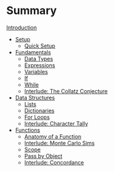 # Summary

[Introduction](./introduction.md)

<!-- # Part 1: Start your Engines -->
- [Setup](./ch00_setup/00_setup.md)
    - [Quick Setup](./ch00_setup/01_quick_setup.md)
    <!-- - [Full Setup](./ch00_setup/02_full_setup.md) -->
- [Fundamentals](./ch01_fundamentals/00_what_is_python.md)
    - [Data Types](./ch01_fundamentals/01_data_types.md)
    - [Expressions](./ch01_fundamentals/02_expressions.md)
    - [Variables](./ch01_fundamentals/03_variables.md)
    - [If](./ch01_fundamentals/04_if.md)
    - [While](./ch01_fundamentals/05_while.md)
    - [Interlude: The Collatz Conjecture](./ch01_fundamentals/06_collatz.md)
- [Data Structures](./ch02_data_structures/00_data_structures.md)
    - [Lists](./ch02_data_structures/00_lists.md)
    - [Dictionaries](./ch02_data_structures/02_dictionaries.md)
    - [For Loops](./ch02_data_structures/01_for.md)
    - [Interlude: Character Tally](./ch02_data_structures/03_character_tally.md)
- [Functions](./ch03_functions/00_functions.md)
    - [Anatomy of a Function](./ch03_functions/01_function_basics.md)
    - [Interlude: Monte Carlo Sims](./ch03_functions/02_monte_carlo.md)
    - [Scope](./ch03_functions/03_scope.md)
    - [Pass by Object](./ch03_functions/04_pass_by_object.md)
    - [Interlude: Concordance](./ch03_functions/05_concordance.md)
<!-- - [Object Oriented Programming](./ch04_oop/00_what_is_oop.md)
    - [Fields]()
    - [Methods]()
    - [Inheritance]()
    - [Interlude: Blackjack]() -->
<!-- # Part 2: Big Ideas
- [The Power of Functions]()
    - [Recursion]()
    - [Memoization]()
    - [Functions as Values]()
    - [Closures]()
- [Data Structure Zoo]()
    - [Time Complexity]()
    - [Stacks]()
    - [Queues]()
- [Strings]()
    - [ASCII]()
    - [Encoding and Decoding]()
    - [Using CSV]()
    - [Using JSON]()
    - [Recursive Descent]()
- [Interpreter]()

# Part 3: Useful Programs
[Afterward]() -->